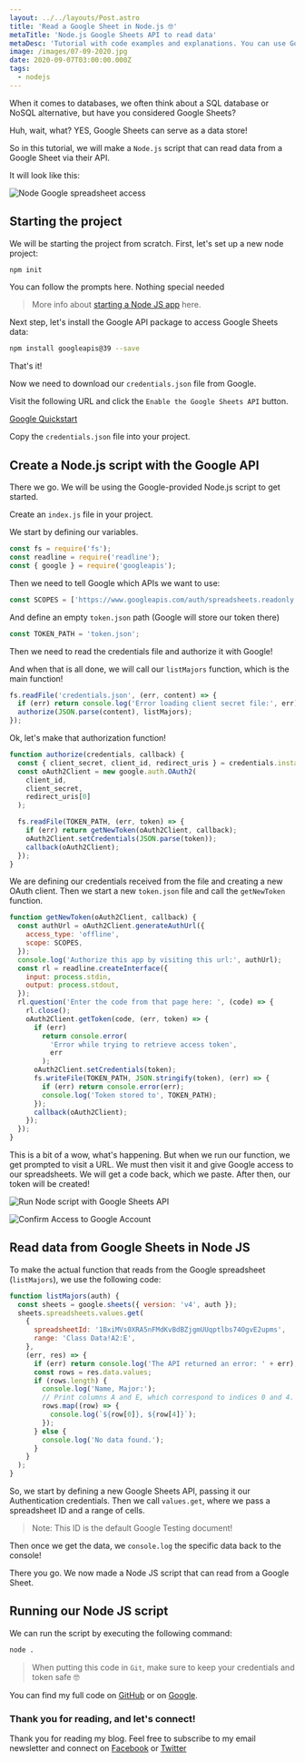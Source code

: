 ```yaml
---
layout: ../../layouts/Post.astro
title: 'Read a Google Sheet in Node.js 🤓'
metaTitle: 'Node.js Google Sheets API to read data'
metaDesc: 'Tutorial with code examples and explanations. You can use Google Sheets with Node.js like a flexible data storage.'
image: /images/07-09-2020.jpg
date: 2020-09-07T03:00:00.000Z
tags:
  - nodejs
---
```


When it comes to databases, we often think about a SQL database or NoSQL alternative, but have you considered Google Sheets?

Huh, wait, what? YES, Google Sheets can serve as a data store!

So in this tutorial, we will make a `Node.js` script that can read data from a Google Sheet via their API.

It will look like this:

![Node Google spreadsheet access](https://cdn.hashnode.com/res/hashnode/image/upload/v1599282989462/QVoFUFIMb.gif)

## Starting the project

We will be starting the project from scratch. First, let's set up a new node project:

```bash
npm init
```

You can follow the prompts here. Nothing special needed

> More info about [starting a Node JS app](https://daily-dev-tips.com/posts/basic-nodejs-express-application/) here.

Next step, let's install the Google API package to access Google Sheets data:

```bash
npm install googleapis@39 --save
```

That's it!

Now we need to download our `credentials.json` file from Google.

Visit the following URL and click the `Enable the Google Sheets API` button.

[Google Quickstart](https://developers.google.com/sheets/api/quickstart/nodejs)

Copy the `credentials.json` file into your project.

## Create a Node.js script with the Google API

There we go. We will be using the Google-provided Node.js script to get started.

Create an `index.js` file in your project.

We start by defining our variables.

```js
const fs = require('fs');
const readline = require('readline');
const { google } = require('googleapis');
```

Then we need to tell Google which APIs we want to use:

```js
const SCOPES = ['https://www.googleapis.com/auth/spreadsheets.readonly'];
```

And define an empty `token.json` path (Google will store our token there)

```js
const TOKEN_PATH = 'token.json';
```

Then we need to read the credentials file and authorize it with Google!

And when that is all done, we will call our `listMajors` function, which is the main function!

```js
fs.readFile('credentials.json', (err, content) => {
  if (err) return console.log('Error loading client secret file:', err);
  authorize(JSON.parse(content), listMajors);
});
```

Ok, let's make that authorization function!

```js
function authorize(credentials, callback) {
  const { client_secret, client_id, redirect_uris } = credentials.installed;
  const oAuth2Client = new google.auth.OAuth2(
    client_id,
    client_secret,
    redirect_uris[0]
  );

  fs.readFile(TOKEN_PATH, (err, token) => {
    if (err) return getNewToken(oAuth2Client, callback);
    oAuth2Client.setCredentials(JSON.parse(token));
    callback(oAuth2Client);
  });
}
```

We are defining our credentials received from the file and creating a new OAuth client.
Then we start a new `token.json` file and call the `getNewToken` function.

```js
function getNewToken(oAuth2Client, callback) {
  const authUrl = oAuth2Client.generateAuthUrl({
    access_type: 'offline',
    scope: SCOPES,
  });
  console.log('Authorize this app by visiting this url:', authUrl);
  const rl = readline.createInterface({
    input: process.stdin,
    output: process.stdout,
  });
  rl.question('Enter the code from that page here: ', (code) => {
    rl.close();
    oAuth2Client.getToken(code, (err, token) => {
      if (err)
        return console.error(
          'Error while trying to retrieve access token',
          err
        );
      oAuth2Client.setCredentials(token);
      fs.writeFile(TOKEN_PATH, JSON.stringify(token), (err) => {
        if (err) return console.error(err);
        console.log('Token stored to', TOKEN_PATH);
      });
      callback(oAuth2Client);
    });
  });
}
```

This is a bit of a wow, what's happening.
But when we run our function, we get prompted to visit a URL.
We must then visit it and give Google access to our spreadsheets.
We will get a code back, which we paste.
After then, our token will be created!

![Run Node script with Google Sheets API](https://cdn.hashnode.com/res/hashnode/image/upload/v1599283021140/SojtvwRc5.png)

![Confirm Access to Google Account](https://cdn.hashnode.com/res/hashnode/image/upload/v1599283069162/S35Ug2ZqT.png)

## Read data from Google Sheets in Node JS

To make the actual function that reads from the Google spreadsheet (`listMajors`), we use the following code:

```js
function listMajors(auth) {
  const sheets = google.sheets({ version: 'v4', auth });
  sheets.spreadsheets.values.get(
    {
      spreadsheetId: '1BxiMVs0XRA5nFMdKvBdBZjgmUUqptlbs74OgvE2upms',
      range: 'Class Data!A2:E',
    },
    (err, res) => {
      if (err) return console.log('The API returned an error: ' + err);
      const rows = res.data.values;
      if (rows.length) {
        console.log('Name, Major:');
        // Print columns A and E, which correspond to indices 0 and 4.
        rows.map((row) => {
          console.log(`${row[0]}, ${row[4]}`);
        });
      } else {
        console.log('No data found.');
      }
    }
  );
}
```

So, we start by defining a new Google Sheets API, passing it our Authentication credentials.
Then we call `values.get`, where we pass a spreadsheet ID and a range of cells.

> Note: This ID is the default Google Testing document!

Then once we get the data, we `console.log` the specific data back to the console!

There you go. We now made a Node JS script that can read from a Google Sheet.

## Running our Node JS script

We can run the script by executing the following command:

```bash
node .
```

> When putting this code in `Git`, make sure to keep your credentials and token safe 🤓

You can find my full code on [GitHub](https://github.com/rebelchris/node-google-sheet) or on [Google](https://developers.google.com/sheets/api/quickstart/nodejs).

### Thank you for reading, and let's connect!

Thank you for reading my blog. Feel free to subscribe to my email newsletter and connect on [Facebook](https://www.facebook.com/DailyDevTipsBlog) or [Twitter](https://twitter.com/DailyDevTips1)
